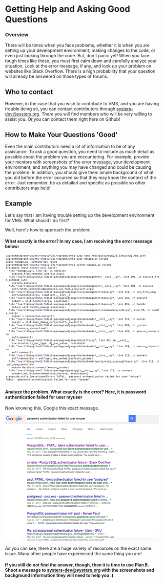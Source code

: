 # Getting Help and Asking Good Questions

### Overview

There will be times when you face problems, whether it is when you are setting up your 	development environment, making changes to the code, or even just looking through the code. But, don't panic yet! When you face tough times like these, you must first calm down and carefully analyze your situation. Look at the error message, if any, and look up your problem on websites like Stack Overflow. There is a high probability that your question will already be answered on those types of forums.

## Who to contact

However, in the case that you wish to contribute to VMS, and you are having trouble doing so, you can contact contributors through systers-dev@systers.org. There you will find members who will be very willing to assist you. Or,you can contact them right here on Github!

## How to Make Your Questions 'Good'

Even the main contributors need a lot of information to be of any assistance. To ask a good question, you need to include as much detail as possible about the problem you are encountering. For example, provide your mentors with screenshots of the error message, your development environment, and anything you may have changed and could be causing the problem. In addition, you should give them ample background of what you did before the error occurred so that they may know the context of the error. Just remember, be as detailed and specific as possible so other contributors may help!

## Example

Let's say that I am having trouble setting up the development environment for VMS. What should I do first?

Well, here's how to approach the problem:

#### What exactly is the error? In my case, I am receiving the error message below:

![alt text](screenshots/error.png)

#### Analyze the problem. What exactly is the error? Here, it is password authentication failed for user myuser

Now knowing this, Google this exact message.

![alt text](screenshots/Googled.png)

As you can see, there are a huge variety of resources on the exact same issue. Many other people have experienced the same thing you are!

#### If you still do not find the answer, though, then it is time to use Plan B. Shoot a message to systers-dev@systers.org with the screenshots and background information they will need to help you :)
